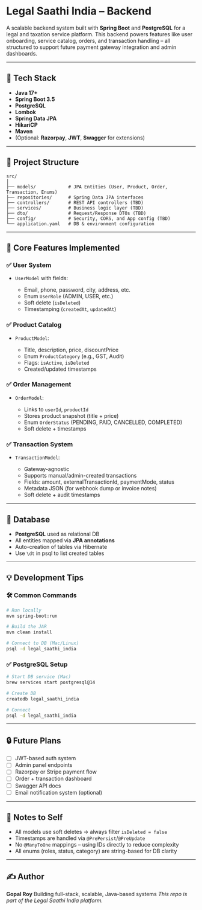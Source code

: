 # Legal Saathi India – Backend

A scalable backend system built with **Spring Boot** and **PostgreSQL** for a legal and taxation service platform. This backend powers features like user onboarding, service catalog, orders, and transaction handling – all structured to support future payment gateway integration and admin dashboards.

---

## 🚀 Tech Stack

* **Java 17+**
* **Spring Boot 3.5**
* **PostgreSQL**
* **Lombok**
* **Spring Data JPA**
* **HikariCP**
* **Maven**
* (Optional: **Razorpay**, **JWT**, **Swagger** for extensions)

---

## 📁 Project Structure

```
src/
│
├── models/            # JPA Entities (User, Product, Order, Transaction, Enums)
├── repositories/      # Spring Data JPA interfaces
├── controllers/       # REST API controllers (TBD)
├── services/          # Business logic layer (TBD)
├── dto/               # Request/Response DTOs (TBD)
├── config/            # Security, CORS, and App config (TBD)
└── application.yaml   # DB & environment configuration
```

---

## 📌 Core Features Implemented

### ✅ User System

* `UserModel` with fields:

    * Email, phone, password, city, address, etc.
    * Enum `UserRole` (ADMIN, USER, etc.)
    * Soft delete (`isDeleted`)
    * Timestamping (`createdAt`, `updatedAt`)

### ✅ Product Catalog

* `ProductModel`:

    * Title, description, price, discountPrice
    * Enum `ProductCategory` (e.g., GST, Audit)
    * Flags: `isActive`, `isDeleted`
    * Created/updated timestamps

### ✅ Order Management

* `OrderModel`:

    * Links to `userId`, `productId`
    * Stores product snapshot (title + price)
    * Enum `OrderStatus` (PENDING, PAID, CANCELLED, COMPLETED)
    * Soft delete + timestamps

### ✅ Transaction System

* `TransactionModel`:

    * Gateway-agnostic
    * Supports manual/admin-created transactions
    * Fields: amount, externalTransactionId, paymentMode, status
    * Metadata JSON (for webhook dump or invoice notes)
    * Soft delete + audit timestamps

---

## 💄 Database

* **PostgreSQL** used as relational DB
* All entities mapped via **JPA annotations**
* Auto-creation of tables via Hibernate
* Use `\dt` in psql to list created tables

---

## 💡 Development Tips

### 🛠️ Common Commands

```bash
# Run locally
mvn spring-boot:run

# Build the JAR
mvn clean install

# Connect to DB (Mac/Linux)
psql -d legal_saathi_india
```

### ✅ PostgreSQL Setup

```bash
# Start DB service (Mac)
brew services start postgresql@14

# Create DB
createdb legal_saathi_india

# Connect
psql -d legal_saathi_india
```

---

## 🔒 Future Plans

* [ ] JWT-based auth system
* [ ] Admin panel endpoints
* [ ] Razorpay or Stripe payment flow
* [ ] Order + transaction dashboard
* [ ] Swagger API docs
* [ ] Email notification system (optional)

---

## 📂 Notes to Self

* All models use soft deletes → always filter `isDeleted = false`
* Timestamps are handled via `@PrePersist`/`@PreUpdate`
* No `@ManyToOne` mappings – using IDs directly to reduce complexity
* All enums (roles, status, category) are string-based for DB clarity

---

## ✍️ Author

**Gopal Roy**
Building full-stack, scalable, Java-based systems
*This repo is part of the Legal Saathi India platform.*
